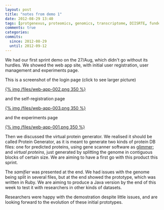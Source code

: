 ```yaml
---
layout: post
title: "notes from demo 1"
date: 2012-08-29 13:40
tags: [protgenexus, proteomics, genomics, transcriptome, DIISRTE, fundedByAustralianNationalDataService, andsApps, ap11, sprint demo]
comments: true
categories: 
commits:
  since: 2012-08-29
  until: 2012-09-12
---
```


We had our first sprint demo on the 27/Aug, which didn't go without its hurdles. We showed the web app site, with initial
user registration, user management and experiments page.

<!-- more -->

This is a screenshot of the login page (click to see larger picture)

[{% img /files/web-app-002.png 350 %}](/files/web-app-002.png)

and the self-registration page

[{% img /files/web-app-003.png 350 %}](/files/web-app-003.png)

and the experiments page

[{% img /files/web-app-001.png 350 %}](/files/web-app-001.png)

Then we discussed the virtual protein generator. We realised it should be called Protein Generator, as it is meant to generate two kinds
of protein DB files: one for predicted proteins, using gene scanner software as [glimmer](http://cbcb.umd.edu/software/glimmer/);
and _virtual proteins_, just generated by splitting the genome in contiguous blocks of certain size. We are aiming to have a first go 
with this product this sprint.

The *samifier* was presented at the end. We had issues with the genome being split in several files, but at the end showed the 
prototype, which was written in Ruby. We are aiming to produce a Java version by the end of this week to test it with researchers
in other kinds of datasets.

Researchers were happy with the demostration despite little issues, and are looking forward to the evolution of these initial
prototypes.
